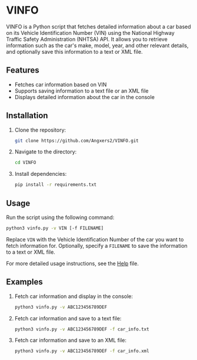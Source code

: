 # VINFO

VINFO is a Python script that fetches detailed information about a car based on its Vehicle Identification Number (VIN) using the National Highway Traffic Safety Administration (NHTSA) API. It allows you to retrieve information such as the car's make, model, year, and other relevant details, and optionally save this information to a text or XML file.

## Features

- Fetches car information based on VIN
- Supports saving information to a text file or an XML file
- Displays detailed information about the car in the console

## Installation

1. Clone the repository:
   ```bash
   git clone https://github.com/Angxers2/VINFO.git
   ```

2. Navigate to the directory:
   ```bash
   cd VINFO
   ```

3. Install dependencies:
   ```bash
   pip install -r requirements.txt
   ```

## Usage

Run the script using the following command:

```bash
python3 vinfo.py -v VIN [-f FILENAME]
```

Replace `VIN` with the Vehicle Identification Number of the car you want to fetch information for. Optionally, specify a `FILENAME` to save the information to a text or XML file.

For more detailed usage instructions, see the [Help](help.txt) file.

## Examples

1. Fetch car information and display in the console:
   ```bash
   python3 vinfo.py -v ABC123456789DEF
   ```

2. Fetch car information and save to a text file:
   ```bash
   python3 vinfo.py -v ABC123456789DEF -f car_info.txt
   ```

3. Fetch car information and save to an XML file:
   ```bash
   python3 vinfo.py -v ABC123456789DEF -f car_info.xml
   ```

